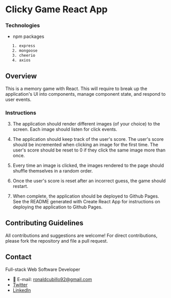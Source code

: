 # Clicky Game React App

### Technologies

- npm packages 
```sh
   1. express
   2. mongoose
   3. cheerio
   4. axios
```

## Overview

This is a memory game with React. This will require to break up the application's UI into components, manage component state, and respond to user events.

### Instructions

3. The application should render different images (of your choice) to the screen. Each image should listen for click events.

4. The application should keep track of the user's score. The user's score should be incremented when clicking an image for the first time. The user's score should be reset to 0 if they click the same image more than once.

5. Every time an image is clicked, the images rendered to the page should shuffle themselves in a random order.

6. Once the user's score is reset after an incorrect guess, the game should restart.

7. When complete, the application should be deployed to Github Pages. See the README generated with Create React App for instructions on deploying the application to Github Pages.

  ## Contributing Guidelines

All contributions and suggestions are welcome! For direct contributions, please fork the repository and file a pull request.


## Contact

Full-stack Web Software Developer
   
 * :email: E-mail: ronaldcubillo92@gmail.com
 * [Twitter](https://twitter.com/rcubillo92)
 * [LinkedIn](https://linkedin.com/in/ronald-cubillo/)

